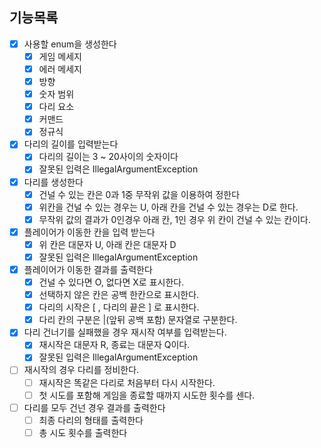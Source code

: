 ## 기능목록

- [X] 사용할 enum을 생성한다
  - [X] 게임 메세지
  - [X] 에러 메세지
  - [X] 방향
  - [X] 숫자 범위
  - [X] 다리 요소
  - [X] 커맨드
  - [X] 정규식
- [X] 다리의 길이를 입력받는다
  - [X] 다리의 길이는 3 ~ 20사이의 숫자이다
  - [X] 잘못된 입력은 IllegalArgumentException
- [X] 다리를 생성한다
  - [X] 건널 수 있는 칸은 0과 1중 무작위 값을 이용하여 정한다
  - [X] 위칸을 건널 수 있는 경우는 U, 아래 칸을 건널 수 있는 경우는 D로 한다.
  - [X] 무작위 값의 결과가 0인경우 아래 칸, 1인 경우 위 칸이 건널 수 있는 칸이다.
- [X] 플레이어가 이동한 칸을 입력 받는다
  - [X] 위 칸은 대문자 U, 아래 칸은 대문자 D
  - [X] 잘못된 입력은 IllegalArgumentException
- [X] 플레이어가 이동한 결과를 출력한다
  - [X] 건널 수 있다면 O, 없다면 X로 표시한다.
  - [X] 선택하지 않은 칸은 공백 한칸으로 표시한다.
  - [X] 다리의 시작은 [ , 다리의 끝은 ] 로 표시한다.
  - [X] 다리 칸의 구분은 |(앞뒤 공백 포함) 문자열로 구분한다.
- [X] 다리 건너기를 실패했을 경우 재시작 여부를 입력받는다.
  - [X] 재시작은 대문자 R, 종료는 대문자 Q이다.
  - [X] 잘못된 입력은 IllegalArgumentException
- [ ] 재시작의 경우 다리를 정비한다.
  - [ ] 재시작은 똑같은 다리로 처음부터 다시 시작한다.
  - [ ] 첫 시도를 포함해 게임을 종료할 때까지 시도한 횟수를 센다.
- [ ] 다리를 모두 건넌 경우 결과를 출력한다
  - [ ] 최종 다리의 형태를 출력한다
  - [ ] 총 시도 횟수를 출력한다